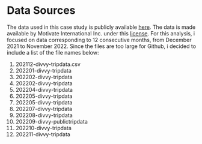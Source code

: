 # Data Sources
The data used in this case study is publicly available <a href="https://divvy-tripdata.s3.amazonaws.com/index.html" target="_blank">here</a>. The data is made available 
by Motivate International Inc. under this <a href="https://www.divvybikes.com/data-license-agreement" target="_blank">license</a>.
For this analysis, i focused on data corresponding to 12 consecutive months, from December 2021 to November 2022. Since the files are too large for Github, i decided to
include a list of the file names below:

1) 202112-divvy-tripdata.csv
2) 202201-divvy-tripdata
3) 202202-divvy-tripdata
4) 202202-divvy-tripdata
5) 202204-divvy-tripdata
6) 202205-divvy-tripdata
7) 202205-divvy-tripdata
8) 202207-divvy-tripdata
9) 202208-divvy-tripdata
10) 202209-divvy-publictripdata
11) 202210-divvy-tripdata
12) 202211-divvy-tripdata
